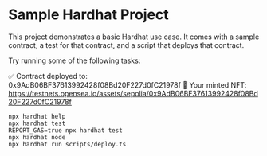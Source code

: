 # Sample Hardhat Project

This project demonstrates a basic Hardhat use case. It comes with a sample contract, a test for that contract, and a script that deploys that contract.

Try running some of the following tasks:

✅ Contract deployed to: 0x9AdB06BF37613992428f08Bd20F227d0fC21978f
🎨 Your minted NFT: https://testnets.opensea.io/assets/sepolia/0x9AdB06BF37613992428f08Bd20F227d0fC21978f

```shell
npx hardhat help
npx hardhat test
REPORT_GAS=true npx hardhat test
npx hardhat node
npx hardhat run scripts/deploy.ts
```
